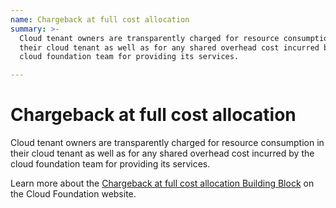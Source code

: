 ```yaml
---
name: Chargeback at full cost allocation
summary: >-
  Cloud tenant owners are transparently charged for resource consumption in
  their cloud tenant as well as for any shared overhead cost incurred by the
  cloud foundation team for providing its services.

---
```


# Chargeback at full cost allocation

Cloud tenant owners are transparently charged for resource consumption in their cloud tenant as well as for any shared overhead cost incurred by the cloud foundation team for providing its services.

Learn more about the [Chargeback at full cost allocation Building Block](https://cloudfoundation.meshcloud.io/maturity-model/cost-management/chargeback-at-full-cost-allocation.html) on the Cloud Foundation website.
